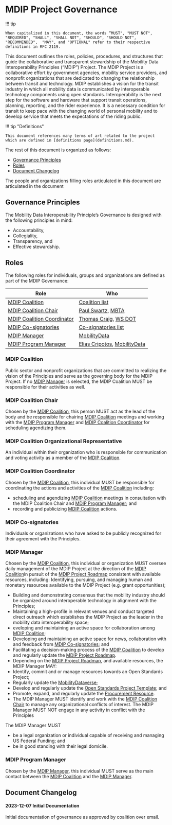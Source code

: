 # MDIP Project Governance

!!! tip

    When capitalized in this document, the words “MUST", "MUST NOT", "REQUIRED", "SHALL", "SHALL NOT", "SHOULD", "SHOULD NOT", "RECOMMENDED",  "MAY", and "OPTIONAL" refer to their respective definitions in RFC 2119.

This document outlines the roles, policies, procedures, and structures that guide the collaborative and transparent stewardship of the Mobility Data Interoperability Principles  (“MDIP”) Project. The MDIP Project is a collaborative effort by government agencies, mobility service providers, and nonprofit organizations that are dedicated to changing the relationship between transit and technology. MDIP establishes a vision for the transit industry in which all mobility data is communicated by interoperable technology components using open standards. Interoperability is the next step for the software and hardware that support transit operations, planning, reporting, and the rider experience. It is a necessary condition for transit to keep pace with the changing world of personal mobility and to develop service that meets the expectations of the riding public.

!!! tip "Definitions"

    This document references many terms of art related to the project which are defined in [definitions page](definitions.md).

The rest of this document is organized as follows:

- [Governance Principles](#governance-principles)
- [Roles](#roles)
- [Document Changelog](#document-changelog)

The people and organizations filling roles articulated in this document are articulated in the document

## Governance Principles

The Mobility Data Interoperability Principle’s Governance is designed with the following principles in mind:

- Accountability,
- Collegiality,
- Transparency, and
- Effective stewardship.

## Roles

The following roles for individuals, groups and organizations are defined as part of the MDIP Governance:

| **Role** | **Who** |
| -------- | ------- |
|[MDIP Coalition](#mdip-coalition) | [Coalition list](index.md#our-coalition) |
|[MDIP Coalition Chair](#mdip-coalition-chair)| [Paul Swartz](https://github.com/paulswartz), [MBTA](https://www.mbta.com/) |
|[MDIP Coalition Coordinator](#mdip-coalition-coordinator)| [Thomas Craig](https://github.com/tsherlockcraig), [WS DOT](https://wsdot.com/) |
|[MDIP Co-signatories](#mdip-co-signatories)| [Co-signatories list](support.md#cosignatories) |
|[MDIP Manager](#mdip-manager)| [MobilityData](https://mobilitydata.org) |
|[MDIP Program Manager](#mdip-program-manager)| [Elias Cripotos](https://github.com/eliasmbd), [MobilityData](https://mobilitydata.org) |

### MDIP Coalition

Public sector and nonprofit organizations that are committed to realizing the vision of the Principles and serve as the governing body for the MDIP Project. If no [MDIP Manager](#mdip-manager) is selected, the MDIP Coalition MUST be responsible for their activities as well.

### MDIP Coalition Chair

Chosen by the [MDIP Coalition](#mdip-coalition), this person MUST act as the lead of the body and be responsible for chairing [MDIP Coalition](#mdip-coalition) meetings and working with the [MDIP Program Manager](#mdip-program-manager) and [MDIP Coalition Coordinator](#mdip-coalition-coordinator) for scheduling agendizing them.

### MDIP Coalition Organizational Representative

An individual within their organization who is responsible for communication and voting activity as a member of the [MDIP Coalition](#mdip-coalition).

### MDIP Coalition Coordinator

Chosen by the [MDIP Coalition](#mdip-coalition), this individual MUST be responsible for coordinating the actions and activities of the [MDIP Coalition](#mdip-coalition) including:

- scheduling and agendizing [MDIP Coalition](#mdip-coalition) meetings in consultation with the MDIP Coalition Chair and [MDIP Program Manager](#mdip-program-manager); and
- recording and publicizing [MDIP Coalition](#mdip-coalition) actions.

### MDIP Co-signatories

Individuals or organizations who have asked to be publicly recognized for their agreement with the Principles.

### MDIP Manager

Chosen by the [MDIP Coalition](#mdip-coalition), this individual or organization MUST oversee daily management of the MDIP Project at the direction of the [MDIP Coalition](#mdip-coalition)in pursuit of the [MDIP Project Roadmap](definitions.md#mdip_project_roadmap) consistent with available resources, including:
Identifying, pursuing, and managing human and monetary resources available to the MDIP Project (e.g. grant opportunities);

- Building and demonstrating consensus that the mobility industry should be organized around interoperable technology in alignment with the Principles;
- Maintaining a high-profile in relevant venues and conduct targeted direct outreach which establishes the MDIP Project as the leader in the mobility data interoperability space;
- eveloping and maintaining an active space for collaboration among [MDIP Coalition](#mdip-coalition);
- Developing and maintaining an active space for news, collaboration with and feedback from [MDIP Co-signatories](#mdip-co-signatories); and
- Facilitating a decision-making process of the [MDIP Coalition](#mdip-coalition) to develop and regularly update the [MDIP Project Roadmap](definitions.md#mdip_project_roadmap).
- Depending on the [MDIP Project Roadmap](definitions.md#mdip_project_roadmap), and available resources, the MDIP Manager MAY:
- Identify, commit and or manage resources towards an Open Standards Project;
- Regularly update the [MobilityDataverse](definitions.md#mobility_dataverse);
- Develop and regularly update the [Open Standards Project Template](definitions.md#open_standard); and
- Promote, expand, and regularly update the [Procurement Resource](definitions.md#mdip_procurement_resource).
- The MDIP Manager MUST identify and work with the [MDIP Coalition Chair](#mdip-coalition-chair) to manage any organizational conflicts of interest.  The MDIP Manager MUST NOT engage in any activity in conflict with the Principles

The MDIP Manager MUST

- be a legal organization or individual capable of receiving and managing US Federal Funding; and
- be in good standing with their legal domicile.

### MDIP Program Manager

Chosen by the [MDIP Manager](#mdip-manager), this individual MUST serve as the main contact between the [MDIP Coalition](#mdip-coalition) and the [MDIP Manager](#mdip-manager).

## Document Changelog

#### 2023-12-07 Initial Documentation

Initial documentation of governance as approved by coalition over email.
